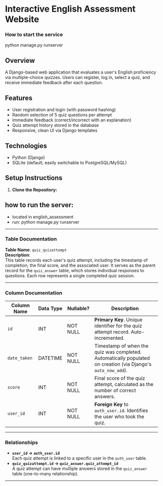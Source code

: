 # Interactive English Assessment Website

### How to start the service
 python manage.py runserver
 
## Overview
A Django-based web application that evaluates a user's English proficiency via multiple-choice quizzes. Users can register, log in, select a quiz, and receive immediate feedback after each question.

## Features
- User registration and login (with password hashing)
- Random selection of 5 quiz questions per attempt
- Immediate feedback (correct/incorrect with an explanation)
- Quiz attempt history stored in the database
- Responsive, clean UI via Django templates

## Technologies
- Python (Django)
- SQLite (default; easily switchable to PostgreSQL/MySQL)

## Setup Instructions
1. **Clone the Repository:**

## how to run the server:
- located in english_assessment
- run: python manage.py runserver

---

### Table Documentation  
**Table Name**: `quiz_quizattempt`  
**Description**:  
This table records each user's quiz attempt, including the timestamp of completion, the final score, and the associated user. It serves as the parent record for the `quiz_answer` table, which stores individual responses to questions. Each row represents a single completed quiz session.  

---

### Column Documentation  
| Column Name   | Data Type | Nullable? | Description |  
|---------------|-----------|-----------|-------------|  
| `id`          | INT       | NOT NULL  | **Primary Key**. Unique identifier for the quiz attempt record. Auto-incremented. |  
| `date_taken`  | DATETIME  | NOT NULL  | Timestamp of when the quiz was completed. Automatically populated on creation (via Django's `auto_now_add`). |  
| `score`       | INT       | NOT NULL  | Final score of the quiz attempt, calculated as the number of correct answers. |  
| `user_id`     | INT       | NOT NULL  | **Foreign Key** to `auth_user.id`. Identifies the user who took the quiz. |  

---

### Relationships  
- **`user_id` → `auth_user.id`**  
  Each quiz attempt is linked to a specific user in the `auth_user` table.  
- **`quiz_quizattempt.id` → `quiz_answer.quiz_attempt_id`**  
  A quiz attempt can have multiple answers stored in the `quiz_answer` table (one-to-many relationship).  

---